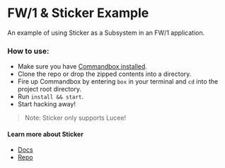# FW/1 & Sticker Example
An example of using Sticker as a Subsystem in an FW/1 application.

### How to use:

- Make sure you have [Commandbox installed](https://commandbox.ortusbooks.com/content/setup/installation.html).
- Clone the repo or drop the zipped contents into a directory.
- Fire up Commandbox by entering `box` in your terminal and `cd` into the project root directory.
- Run `install && start`.
- Start hacking away!

> Note: Sticker only supports Lucee!

#### Learn more about Sticker

- [Docs](http://sticker.readthedocs.io/en/latest/)
- [Repo](https://github.com/pixl8/sticker)
